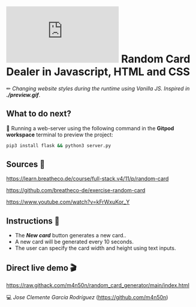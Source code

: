 # ![4Geeks Logo](http://assets.breatheco.de/apis/img/images.php?blob&random&cat=icon&tags=4geeks,16) Random Card Dealer in Javascript, HTML and CSS

✏ *Changing website styles during the runtime using Vanilla JS. Inspired in **./preview.gif***.

## What to do next?

📄 Running a web-server using the following command in the **Gitpod workspace** terminal to preview the project:

```sh
pip3 install flask && python3 server.py
```

## Sources 📌

<https://learn.breatheco.de/course/full-stack.v4/11/p/random-card>

<https://github.com/breatheco-de/exercise-random-card>

<https://www.youtube.com/watch?v=kFrWxuKor_Y>

## Instructions 📄

* The ***New card*** button generates a new card..
* A new card will be generated every 10 seconds.
* The user can specify the card width and height using text inputs.

## Direct live demo 🎬

<https://raw.githack.com/m4n50n/random_card_generator/main/index.html>

💻 _Jose Clemente García Rodríguez_ (<https://github.com/m4n50n>)
